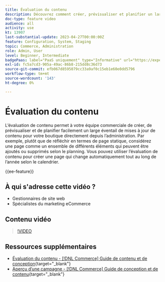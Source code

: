 ```yaml
---
title: Évaluation du contenu
description: Découvrez comment créer, prévisualiser et planifier un large éventail de mises à jour de contenu pour votre boutique directement depuis l’administration.
doc-type: feature video
audience: all
activity: use
kt: 13907
last-substantial-update: 2023-04-27T00:00:00Z
feature: Configuration, System, Staging
topic: Commerce, Administration
role: Admin, User
level: Beginner, Intermediate
badgePaas: label="PaaS uniquement" type="Informative" url="https://experienceleague.adobe.com/fr/docs/commerce/user-guides/product-solutions" tooltip="S’applique uniquement aux projets Adobe Commerce on Cloud (infrastructure PaaS gérée par Adobe) et aux projets On-premise."
exl-id: fc5a7cd3-905a-49ac-86b8-215dd8c36d73
source-git-commit: efb067d8595079cc33a9af0c15eb1e60e0dd5796
workflow-type: tm+mt
source-wordcount: '143'
ht-degree: 0%

---
```


# Évaluation du contenu

L’évaluation de contenu permet à votre équipe commerciale de créer, de prévisualiser et de planifier facilement un large éventail de mises à jour de contenu pour votre boutique directement depuis l’administration. Par exemple, plutôt que de réfléchir en termes de page statique, considérez une page comme un ensemble de différents éléments qui peuvent être ajoutés ou supprimés selon le planning. Vous pouvez utiliser l’évaluation de contenu pour créer une page qui change automatiquement tout au long de l’année selon le calendrier.

{{ee-feature}}

## À qui s&#39;adresse cette vidéo ?

- Gestionnaires de site web
- Spécialistes du marketing eCommerce

## Contenu vidéo

>[!VIDEO](https://video.tv.adobe.com/v/3410854?quality=12&learn=on&captions=fre_fr)

## Ressources supplémentaires

- [Évaluation du contenu - [!DNL Commerce] Guide de contenu et de conception](https://experienceleague.adobe.com/docs/commerce-admin/content-design/staging/content-staging.html?lang=fr){target="_blank"}
- [Aperçu d’une campagne - [!DNL Commerce] Guide de conception et de contenu](https://experienceleague.adobe.com/docs/commerce-admin/content-design/staging/content-staging-preview.html?lang=fr){target="_blank"}
